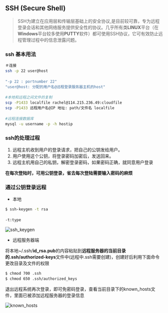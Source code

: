## SSH (Secure Shell)

> SSH为建立在应用层和传输层基础上的安全协议,是目前较可靠，专为远程登录会话和其他网络服务提供安全性的协议。几乎所有类**LINUX**平台（在**Windows**平台较多使用**PUTTY**软件）都可使用SSH协议，它可有效防止远程管理过程中的信息泄露问题。

### ssh 基本用法

```bash
＃连接
ssh -p 22 user@host

"-p 22 : portnumber 22"
"user@host: 分配的用户名@远程登录服务器主机的host"

#本地和远程之间文件的复制
scp -P1433 localfile rachel@114.215.236.49:cloudfile
scp -P1433 远程用户名@IP 地址: path/文件名 localfile

#远程连接数据库
mysql -u username -p -h hostip

```

### ssh的处理过程

1. 远程主机收到用户的登录请求，把自己的公钥发给用户。
2. 用户使用这个公钥，将登录密码加密后，发送回来。
3. 远程主机用自己的私钥，解密登录密码，如果密码正确，就同意用户登录

**在每次登陆时，可用公钥登录，省去每次登陆需要输入密码的麻烦**

### 通过公钥登录远程

- 本地
 
```bash
$ ssh-keygen -t rsa

-t:type
```

![ssh_keygen](\_images\ssh_keygen.png)

- 远程服务器端

将本地~/.ssh/**id_rsa.pub**的内容粘贴到**远程服务器的当前目录的.ssh/authorized-keys**文件中(远程中.ssh需要创建)，创建好后利用下面命令更改目录及文件的权限

```bash
$ chmod 700 .ssh
$ chmod 650 .ssh/authorized_keys 
```
退出远程系统再次登录，即可免密码登录，查看当前目录下的known_hosts文件，里面已被添加远程服务器的登录信息

![known_hosts](\_images\known_hosts.png)
